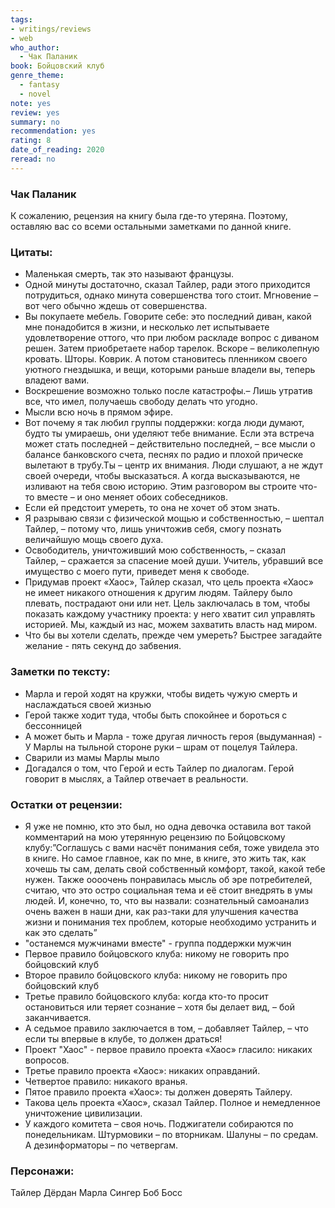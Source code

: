 ```yaml
---
tags: 
- writings/reviews
- web
who_author:
  - Чак Паланик
book: Бойцовский клуб
genre_theme:
  - fantasy
  - novel
note: yes
review: yes
summary: no
recommendation: yes
rating: 8
date_of_reading: 2020
reread: no
---
```

### Чак Паланик

К сожалению, рецензия на книгу была где-то утеряна. Поэтому, оставляю вас со всеми остальными заметками по данной книге. 
### Цитаты:

- Маленькая смерть, так это называют французы.
- Одной минуты достаточно, сказал Тайлер, ради этого приходится потрудиться, однако минута совершенства того стоит. Мгновение – вот чего обычно ждешь от совершенства.
- Вы покупаете мебель. Говорите себе: это последний диван, какой мне понадобится в жизни, и несколько лет испытываете удовлетворение оттого, что при любом раскладе вопрос с диваном решен. Затем приобретаете набор тарелок. Вскоре – великолепную кровать. Шторы. Коврик. А потом становитесь пленником своего уютного гнездышка, и вещи, которыми раньше владели вы, теперь владеют вами.
- Воскрешение возможно только после катастрофы.– Лишь утратив все, что имел, получаешь свободу делать что угодно.
- Мысли всю ночь в прямом эфире.
- Вот почему я так любил группы поддержки: когда люди думают, будто ты умираешь, они уделяют тебе внимание. Если эта встреча может стать последней – действительно последней, – все мысли о балансе банковского счета, песнях по радио и плохой прическе вылетают в трубу.Ты – центр их внимания. Люди слушают, а не ждут своей очереди, чтобы высказаться. А когда высказываются, не изливают на тебя свою историю. Этим разговором вы строите что-то вместе – и оно меняет обоих собеседников.
- Если ей предстоит умереть, то она не хочет об этом знать.
- Я разрываю связи с физической мощью и собственностью, – шептал Тайлер, – потому что, лишь уничтожив себя, смогу познать величайшую мощь своего духа.
- Освободитель, уничтоживший мою собственность, – сказал Тайлер, – сражается за спасение моей души. Учитель, убравший все имущество с моего пути, приведет меня к свободе.
- Придумав проект «Хаос», Тайлер сказал, что цель проекта «Хаос» не имеет никакого отношения к другим людям. Тайлеру было плевать, пострадают они или нет. Цель заключалась в том, чтобы показать каждому участнику проекта: у него хватит сил управлять историей. Мы, каждый из нас, можем захватить власть над миром.
- Что бы вы хотели сделать, прежде чем умереть? Быстрее загадайте желание - пять секунд до забвения.
### Заметки по тексту:
- Марла и герой ходят на кружки, чтобы видеть чужую смерть и наслаждаться своей жизнью
- Герой также ходит туда, чтобы быть спокойнее и бороться с бессонницей
- А может быть и Марла - тоже другая личность героя (выдуманная) - У Марлы на тыльной стороне руки – шрам от поцелуя Тайлера.
- Сварили из мамы Марлы мыло
- Догадался о том, что Герой и есть Тайлер по диалогам. Герой говорит в мыслях, а Тайлер отвечает в реальности.
### Остатки от рецензии:
- Я уже не помню, кто это был, но одна девочка оставила вот такой комментарий на мою утерянную рецензию по Бойцовскому клубу:”Соглашусь с вами насчёт понимания себя, тоже увидела это в книге. Но самое главное, как по мне, в книге, это жить так, как хочешь ты сам, делать свой собственный комфорт, такой, какой тебе нужен. Также оооочень понравилась мысль об эре потребителей, считаю, что это остро социальная тема и её стоит внедрять в умы людей. И, конечно, то, что вы назвали: сознательный самоанализ очень важен в наши дни, как раз-таки для улучшения качества жизни и понимания тех проблем, которые необходимо устранить и как это сделать”
- "останемся мужчинами вместе" - группа поддержки мужчин
- Первое правило бойцовского клуба: никому не говорить про бойцовский клуб
- Второе правило бойцовского клуба: никому не говорить про бойцовский клуб
- Третье правило бойцовского клуба: когда кто-то просит остановиться или теряет сознание – хотя бы делает вид, – бой заканчивается.
- А седьмое правило заключается в том, – добавляет Тайлер, – что если ты впервые в клубе, то должен драться! 
- Проект "Хаос" - первое правило проекта «Хаос» гласило: никаких вопросов.
- Третье правило проекта «Хаос»: никаких оправданий.
- Четвертое правило: никакого вранья.
- Пятое правило проекта «Хаос»: ты должен доверять Тайлеру.
- Такова цель проекта «Хаос», сказал Тайлер. Полное и немедленное уничтожение цивилизации.
- У каждого комитета – своя ночь.
  Поджигатели собираются по понедельникам.
  Штурмовики – по вторникам.
  Шалуны – по средам.
  А дезинформаторы – по четвергам.
### Персонажи:
Тайлер Дёрдан
Марла Сингер
Боб
Босс